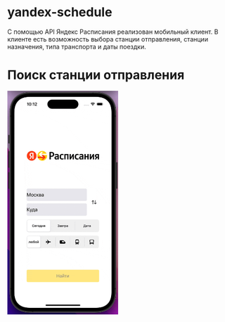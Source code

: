 # yandex-schedule
С помощью API Яндекс Расписания реализован мобильный клиент.
В клиенте есть возможность выбора станции отправления, станции назначения, типа транспорта и даты поездки.

# Поиск станции отправления
</img><img src="toGig.gif" width="50%"></img>
